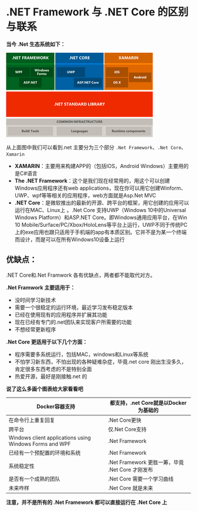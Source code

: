 # .NET Framework 与 .NET Core 的区别与联系

 **当今 .Net 生态系统如下：** 

![DotNET_ecology](Framework和Core的区别于联系.assets/DotNET_ecology.png)

从上面图中我们可以看到.net  主要分为三个部分 `.Net Framework`、`.Net Core`、`Xamarin`

- **XAMARIN**：主要用来构建APP的（包括IOS，Android Windows）主要用的是C#语言
- **The .NET Framework**：这个是我们现在经常用的，用这个可以创建Windows应用程序还有web applications，现在你可以用它创建Winform、UWP、wpf等等相关的应用程序，web方面就是Asp.Net MVC
- **.NET Core**：是微软推出的最新的开源、跨平台的框架，用它创建的应用可以运行在MAC、Linux上 。.Net Core 支持UWP（Windows 10中的Universal Windows Platform）和ASP.NET Core。即Windows通用应用平台，在Win 10 Mobile/Surface/PC/Xbox/HoloLens等平台上运行，UWP不同于传统PC上的exe应用也跟只适用于手机端的app有本质区别。它并不是为某一个终端而设计，而是可以在所有Windows10设备上运行

## 优缺点：

.NET Core和.Net Framwork 各有优缺点，两者都不能取代对方。

**.Net Framwork 主要适用于：**

- 没时间学习新技术
- 需要一个很稳定的运行环境，最近学习发布稳定版本
- 已经在使用现有的应用程序并扩展其功能
- 现在已经有专门的.net团队来实现客户所需要的功能
- 不想经常更新程序

**.Net Core 更适用于以下几个方面：**

- 程序需要多系统运行，包括MAC，windows和Linux等系统
- 不怕学习新东西，不怕出现的各种疑难杂症，毕竟.net core 刚出生没多久，肯定很多东西考虑的不是特别全面
- 热爱开源，最好是刚接触.net 的

**说了这么多画个图表给大家看看吧**

| Docker容器支持                                          | 都支持，.net Core就是以Docker为基础的            |
| ------------------------------------------------------- | ------------------------------------------------ |
| 在命令行上重复回复                                      | .Net Core更快                                    |
| 跨平台                                                  | 仅.Net Core支持                                  |
| Windows client applications using Windows Forms and WPF | .Net Framework                                   |
| 已经有一个预配置的环境和系统                            | .Net Framework                                   |
| 系统稳定性                                              | .Net Framework 更胜一筹，毕竟 .Net Core 才刚发布 |
| 是否有一个成熟的团队                                    | .Net Core 需要一个学习曲线                       |
| 未来咋样                                                | .Net Core 就是未来                               |

**注意，并不是所有的 .Net Framework 都可以直接运行在 .Net Core 上**